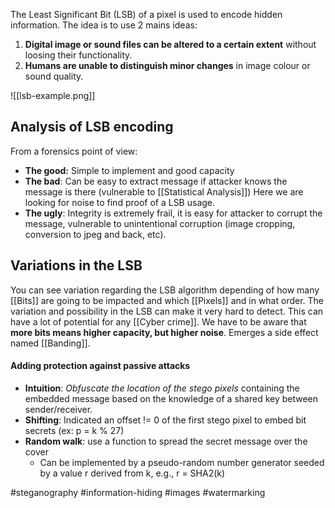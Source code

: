 The Least Significant Bit (LSB) of a pixel is used to encode hidden information. The idea is to use 2 mains ideas:
1. **Digital image or sound files can be altered to a certain extent** without loosing their functionality.
2. **Humans are unable to distinguish minor changes** in image colour or sound quality.

![[lsb-example.png]]
## Analysis of LSB encoding

From a forensics point of view:
- **The good:** Simple to implement and good capacity
- **The bad**: Can be easy to extract message if attacker knows the message is there (vulnerable to [[Statistical Analysis]]) Here we are looking for noise to find proof of a LSB usage.
- **The ugly**: Integrity is extremely frail, it is easy for attacker to corrupt the message, vulnerable to unintentional corruption (image cropping, conversion to jpeg and back, etc).

## Variations in the LSB

You can see variation regarding the LSB algorithm depending of how many [[Bits]] are going to be impacted and which [[Pixels]] and in what order. The variation and possibility in the LSB can make it very hard to detect. This can have a lot of potential for any [[Cyber crime]]. We have to be aware that **more bits means higher capacity, but higher noise**. Emerges a side effect named [[Banding]].
#### Adding protection against passive attacks

- **Intuition**: *Obfuscate the location of the stego pixels* containing the embedded message based on the knowledge of a shared key between sender/receiver.
- **Shifting**: Indicated an offset != 0 of the first stego pixel to embed bit secrets (ex: p = k % 27)
- **Random walk**: use a function to spread the secret message over the cover
	- Can be implemented by a pseudo-random number generator seeded by a value r derived from k, e.g., r = SHA2(k)


#steganography #information-hiding #images #watermarking
